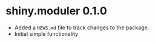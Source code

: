 # shiny.moduler 0.1.0

* Added a `NEWS.md` file to track changes to the package.
* Initial simple functionality